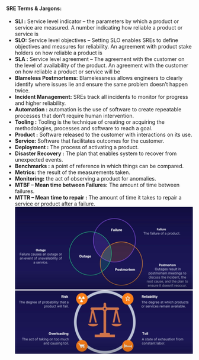 #### SRE Terms & Jargons:
-	**SLI :** Service level indicator – the parameters by which a product or service are measured. A number indicating how reliable a product or service is
-	**SLO:** Service level objectives – Setting SLO enables SREs to define objectives and measures for reliability. An agreement with product stake holders on how reliable a product is
-	**SLA :** Service level agreement – The agreement with the customer on the level of availability of the product. An agreement with the customer on how reliable a product or service will be
-	**Blameless Postmortems:** Blamelessness allows engineers to clearly identify where issues lie and ensure the same problem doesn’t happen twice. 
-	**Incident Management:** SREs track all incidents to monitor for progress and higher reliability. 
-	**Automation :** automation is the use of software to create repeatable processes that don’t require human intervention.
-	**Tooling :** Tooling is the technique of creating or acquiring the methodologies, processes and software to reach a goal. 
-	**Product :** Software released to the customer with interactions on its use.
-	**Service:** Software that facilitates outcomes for the customer.
-	**Deployment :** The process of activating a product.
-	**Disaster Recovery :** The plan that enables system to recover from unexpected events. 
-	**Benchmarks :** a point of reference in which things can be compared. 
-	**Metrics:** the result of the measurements taken.
-	**Monitoring:** the act of observing a product for anomalies.
-	**MTBF – Mean time between Failures:** The amount of time between failures.
-	**MTTR – Mean time to repair :** The amount of time it takes to repair a service or product after a failure. 
![SRE Overlap]( https://github.com/vurachaitanya/SRE/blob/main/images/SRE%20Overlaps.JPG)
![SRE depends on]( https://github.com/vurachaitanya/SRE/blob/main/images/SRE%20Terms%20depends.JPG)
